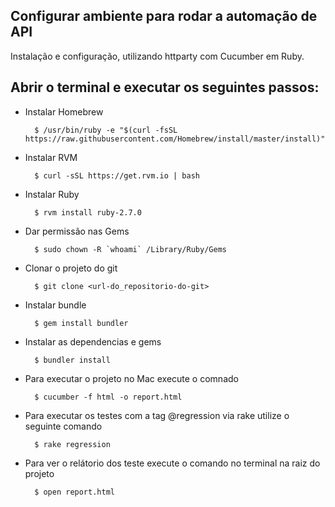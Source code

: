 ## Configurar ambiente para rodar a automação de API

Instalação e configuração, utilizando httparty com Cucumber em Ruby.

## Abrir o terminal e executar os seguintes passos:

* Instalar Homebrew

		$ /usr/bin/ruby -e "$(curl -fsSL https://raw.githubusercontent.com/Homebrew/install/master/install)"

* Instalar RVM

		$ curl -sSL https://get.rvm.io | bash

* Instalar Ruby

		$ rvm install ruby-2.7.0

* Dar permissão nas Gems

		$ sudo chown -R `whoami` /Library/Ruby/Gems

* Clonar o projeto do git 

		$ git clone <url-do_repositorio-do-git>

* Instalar bundle

		$ gem install bundler

* Instalar as dependencias e gems

		$ bundler install

* Para executar o projeto no Mac execute o comnado

		$ cucumber -f html -o report.html

* Para executar os testes com a tag @regression via rake utilize o seguinte comando

		$ rake regression 

* Para ver o relátorio dos teste execute o comando no terminal na raiz do projeto

		$ open report.html
